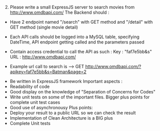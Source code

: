2. Please write a small ExpressJS server to search movies from
http://www.omdbapi.com/
The Backend should :
- Have 2 endpoint named "/search" with GET method and "/detail" with GET method
(single movie detail)

- Each API calls should be logged into a MySQL table, specifying DateTime, API
endpoint getting called and the parameters passed
- Contain access credential to call the API as such :
Key : "faf7e5bb&s"
URL : http://www.omdbapi.com/
* Example url call to search is --> GET
http://www.omdbapi.com/?apikey=faf7e5bb&s=Batman&page=2
- Be written in ExpressJS framework
Important aspects :
- Readability of code
- Good display on the knowledge of "Separation of Concerns for Codes"
- Write unit tests on some of the important files. Bigger plus points for complete unit
test cases
- Good use of asynchronousy
Plus points:
- Deploy your result to a public URL so we can check the result
- Implementation of Clean Architecture is a BIG plus
- Complete Unit tests
